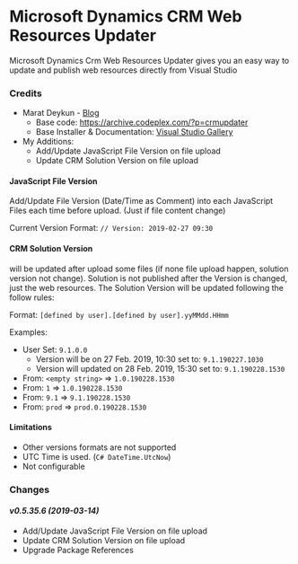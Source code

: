 # Microsoft Dynamics CRM Web Resources Updater

Microsoft Dynamics Crm Web Resources Updater gives you an easy way to update and publish web resources directly from Visual Studio

### Credits

  + Marat Deykun - [Blog](http://happycrm.blogspot.com/p/crm-publisher.html)
	+ Base code: https://archive.codeplex.com/?p=crmupdater
    + Base Installer & Documentation: [Visual Studio Gallery](https://marketplace.visualstudio.com/items?itemName=MaratVDeykun.MicrosoftDynamicsCRMWebResourcesUpdater)
  + My Additions:
	+ Add/Update JavaScript File Version on file upload	
    + Update CRM Solution Version on file upload


#### JavaScript File Version
Add/Update File Version (Date/Time as Comment) into each JavaScript Files each time before upload. (Just if file content change)

Current Version Format: ```// Version: 2019-02-27 09:30```

####	CRM Solution Version
will be updated after upload some files (if none file upload happen, solution version not change). Solution is not published after the Version is changed, just the web resources.
The Solution Version will be updated following the follow rules:

Format: ```[defined by user].[defined by user].yyMMdd.HHmm```

Examples: 
+ User Set:  ```9.1.0.0```
  + Version will be on 27 Feb. 2019, 10:30 set to:  ```9.1.190227.1030``` 
  + Version will updated on 28 Feb. 2019, 15:30 set to:  ```9.1.190228.1530``` 
+ From: ```<empty string>``` => ```1.0.190228.1530```
+ From: ```1``` => ```1.0.190228.1530```
+ From: ```9.1``` => ```9.1.190228.1530```
+ From: ```prod``` => ```prod.0.190228.1530```

#### Limitations
+ Other versions formats are not supported
+ UTC Time is used. (```C# DateTime.UtcNow```)
+ Not configurable

		
### Changes

#### _v0.5.35.6 (2019-03-14)_
+ Add/Update JavaScript File Version on file upload	
+ Update CRM Solution Version on file upload
+ Upgrade Package References

